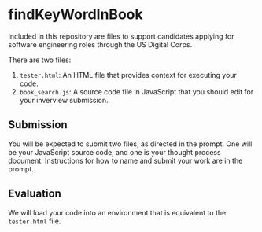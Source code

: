 # findKeyWordInBook

Included in this repository are files to support candidates applying for software engineering roles through the US Digital Corps. 

There are two files:

1. `tester.html`: An HTML file that provides context for executing your code.
1. `book_search.js`: A source code file in JavaScript that you should edit for your inverview submission.

## Submission

You will be expected to submit two files, as directed in the prompt. One will be your JavaScript source code, and one is your thought process document. Instructions for how to name and submit your work are in the prompt. 

## Evaluation

We will load your code into an environment that is equivalent to the `tester.html` file. 
